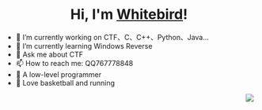 <h1 align="center">Hi, I'm <a href="http://91wxk.cn//">Whitebird</a>!</h1> 


- 🔭 I’m currently working on CTF、C、C++、Python、Java...
- 🌱 I’m currently learning Windows Reverse
- 💬 Ask me about CTF
- 📫 How to reach me: QQ767778848
- 🤣 A low-level programmer
- 🏃‍  Love basketball and running

<img align="right" src="https://github-readme-stats.vercel.app/api?username=whitebird0&show_icons=true">

